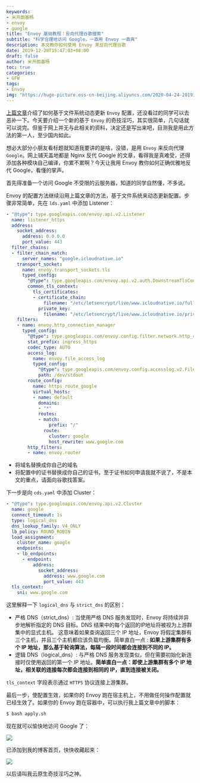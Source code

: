 ```yaml
---
keywords:
- 米开朗基杨
- envoy
- google
title: "Envoy 基础教程：反向代理谷歌搜索"
subtitle: "科学合理地访问 Google，一直用 Envoy 一直爽"
description: 本文教你如何使用 Envoy 来反向代理谷歌
date: 2019-12-28T15:47:03+08:00
draft: false
author: 米开朗基杨
toc: true
categories: 
- GFW
tags:
- Envoy
img: "https://hugo-picture.oss-cn-beijing.aliyuncs.com/2020-04-24-20191228184723.png"
---
```


[上篇文章](/posts/file-based-dynamic-routing-configuration/)介绍了如何基于文件系统动态更新 `Envoy` 配置，还没看过的同学可以去恶补一下。今天要介绍一个新的基于 `Envoy` 的奇技淫巧，其实很简单，几句话就可以说完。但鉴于网上并无与此相关的资料，决定还是写出来吧，目测我是用此方法的第一人，至少国内如此。

想必大部分小朋友看标题就知道我要讲的是啥，没错，是用 `Envoy` 来反向代理 `Google`。网上铺天盖地都是 Nginx 反代 Google 的文章，看得我是真难受，还得添加各种模块自己编译，你累不累啊？今天让我用 Envoy 教你如何正确优雅地反代 Google，看懂的掌声。

首先得准备一个访问 Google 不受限的云服务器，知道的同学自然懂，不多说。

Envoy 的配置方法继续沿用上篇文章的方法，基于文件系统来动态更新配置。步骤非常简单，先在 `lds.yaml` 中添加 Listener：

```yaml
- "@type": type.googleapis.com/envoy.api.v2.Listener
  name: listener_https
  address:
    socket_address:
      address: 0.0.0.0
      port_value: 443
  filter_chains:
  - filter_chain_match:
      server_names: "google.icloudnative.io"
    transport_socket:
      name: envoy.transport_sockets.tls
      typed_config:
        "@type": type.googleapis.com/envoy.api.v2.auth.DownstreamTlsContext
        common_tls_context:
          tls_certificates:
          - certificate_chain:
              filename: "/etc/letsencrypt/live/www.icloudnative.io/fullchain.pem"
            private_key:
              filename: "/etc/letsencrypt/live/www.icloudnative.io/privkey.pem"
    filters:
    - name: envoy.http_connection_manager
      typed_config:
        "@type": type.googleapis.com/envoy.config.filter.network.http_connection_manager.v2.HttpConnectionManager
        stat_prefix: ingress_https
        codec_type: AUTO
        access_log:
          name: envoy.file_access_log
          typed_config:
            "@type": type.googleapis.com/envoy.config.accesslog.v2.FileAccessLog
            path: /dev/stdout
        route_config:
          name: https_route_google
          virtual_hosts:
          - name: default
            domains:
            - "*"
            routes:
            - match:
                prefix: "/"
              route:
                cluster: google
                host_rewrite: www.google.com
        http_filters:
        - name: envoy.router
```

+ 将域名替换成你自己的域名
+ 将配置中的证书替换成你自己的证书，至于证书如何申请我就不说了，不是本文的重点，请面向谷歌找答案。

下一步是向 `cds.yaml` 中添加 Cluster：

```yaml
- "@type": type.googleapis.com/envoy.api.v2.Cluster
  name: google
  connect_timeout: 1s
  type: logical_dns
  dns_lookup_family: V4_ONLY
  lb_policy: ROUND_ROBIN
  load_assignment:
    cluster_name: google
    endpoints:
    - lb_endpoints:
      - endpoint:
          address:
            socket_address:
              address: www.google.com
              port_value: 443
  tls_context:
    sni: www.google.com
```

这里解释一下 `logical_dns` 与 `strict_dns` 的区别：

+ 严格 DNS（strict_dns）: 当使用严格 DNS 服务发现时，Envoy 将持续并异步地解析指定的 DNS 目标。DNS 结果中的每个返回的IP地址将被视为上游群集中的显式主机。 这意味着如果查询返回三个 IP 地址，Envoy 将假定集群有三个主机，并且三个主机都应该负载均衡。简单直白一点 : **如果上游集群有多个 IP 地址，那么基于轮询算法，每隔一段时间都会连接到不同的 IP。**
+ 逻辑 DNS（logical_dns）: 与严格 DNS 服务发现类似，但在需要初始化新连接时仅使用返回的第一个 IP 地址。**简单直白一点：即使上游集群有多个 IP 地址，相关联的连接每次都会连接到相同的 IP，直到连接被关闭。**

`tls_context` 字段表示通过 `HTTPS` 协议连接上游集群。

最后一步，使配置生效，如果你的 Envoy 跑在宿主机上，不用做任何操作配置就已经生效了。如果你的 Envoy 跑在容器中，可以执行我上篇文章中的脚本：

```bash
$ bash apply.sh
```

现在就可以愉快地访问 Google 了：

![](https://images.icloudnative.io/uPic/20191228175224.png)

已添加到我的博客首页，快快收藏起来：

![](https://images.icloudnative.io/uPic/20191228180052.png)

以后请叫我云原生奇技淫巧之神。
